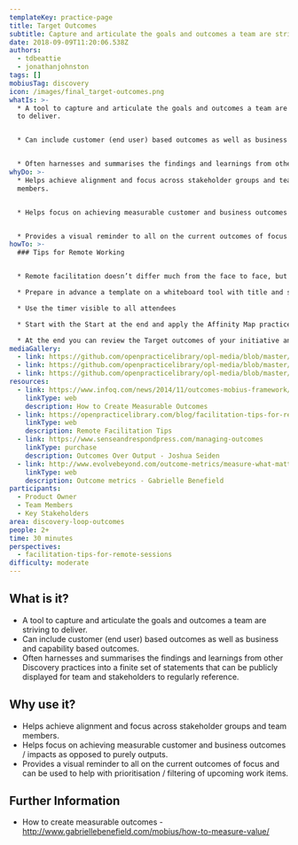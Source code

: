 ```yaml
---
templateKey: practice-page
title: Target Outcomes
subtitle: Capture and articulate the goals and outcomes a team are striving to deliver
date: 2018-09-09T11:20:06.538Z
authors:
  - tdbeattie
  - jonathanjohnston
tags: []
mobiusTag: discovery
icon: /images/final_target-outcomes.png
whatIs: >-
  * A tool to capture and articulate the goals and outcomes a team are striving
  to deliver.


  * Can include customer (end user) based outcomes as well as business and capability based outcomes.


  * Often harnesses and summarises the findings and learnings from other Discovery practices into a finite set of statements that can be publicly displayed for team and stakeholders to regularly reference.
whyDo: >-
  * Helps achieve alignment and focus across stakeholder groups and team
  members.


  * Helps focus on achieving measurable customer and business outcomes / impacts as opposed to purely outputs.


  * Provides a visual reminder to all on the current outcomes of focus and can be used to help with prioritisation / filtering of upcoming work items.
howTo: >-
  ### Tips for Remote Working


  * Remote facilitation doesn’t differ much from the face to face, but you need to be more clear on the preparation of the draft Target outcome prepared before the working session is starting, by your Product Owner

  * Prepare in advance a template on a whiteboard tool with title and steps and be crystal clear about what you expect providing examples

  * Use the timer visible to all attendees

  * Start with the Start at the end and apply the Affinity Map practice to group topics

  * At the end you can review the Target outcomes of your initiative and write a SMART GOAL that can become the starting point of Impact Map or the Open Decision Tree
mediaGallery:
  - link: https://github.com/openpracticelibrary/opl-media/blob/master/images/Target%20Outcomes%203.jpg?raw=true
  - link: https://github.com/openpracticelibrary/opl-media/blob/master/images/Target%20Outcomes.png?raw=true
  - link: https://github.com/openpracticelibrary/opl-media/blob/master/images/target%20outcomes%202.JPG?raw=true
resources:
  - link: https://www.infoq.com/news/2014/11/outcomes-mobius-framework/
    linkType: web
    description: How to Create Measurable Outcomes
  - link: https://openpracticelibrary.com/blog/facilitation-tips-for-remote-sessions/
    linkType: web
    description: Remote Facilitation Tips
  - link: https://www.senseandrespondpress.com/managing-outcomes
    linkType: purchase
    description: Outcomes Over Output - Joshua Seiden
  - link: http://www.evolvebeyond.com/outcome-metrics/measure-what-matters/
    linkType: web
    description: Outcome metrics - Gabrielle Benefield
participants:
  - Product Owner
  - Team Members
  - Key Stakeholders
area: discovery-loop-outcomes
people: 2+
time: 30 minutes
perspectives:
  - facilitation-tips-for-remote-sessions
difficulty: moderate
---
```

## What is it?

- A tool to capture and articulate the goals and outcomes a team are striving to deliver.
- Can include customer (end user) based outcomes as well as business and capability based outcomes.
- Often harnesses and summarises the findings and learnings from other Discovery practices into a finite set of statements that can be publicly displayed for team and stakeholders to regularly reference.

## Why use it?

- Helps achieve alignment and focus across stakeholder groups and team members.
- Helps focus on achieving measurable customer and business outcomes / impacts as opposed to purely outputs.
- Provides a visual reminder to all on the current outcomes of focus and can be used to help with prioritisation / filtering of upcoming work items.

## Further Information

- How to create measurable outcomes - http://www.gabriellebenefield.com/mobius/how-to-measure-value/
